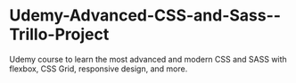 # Udemy-Advanced-CSS-and-Sass--Trillo-Project
Udemy course to learn the most advanced and modern CSS and SASS with flexbox, CSS Grid, responsive design, and more.
